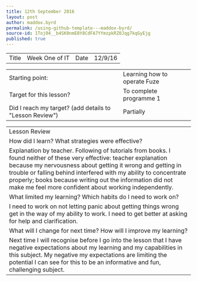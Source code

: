 ```yaml
---
title: 12th September 2016
layout: post
author: maddox.byrd
permalink: /using-github-template---maddox-byrd/
source-id: 1Toj04__b4SK0nmE0Y8CdFA7YYmzpkRZ0Jqg7kqGyEjg
published: true
---
```

<table>
  <tr>
    <td>Title</td>
    <td>Week One of IT</td>
    <td>Date</td>
    <td>12/9/16</td>
  </tr>
</table>


<table>
  <tr>
    <td>Starting point:</td>
    <td>Learning how to operate Fuze</td>
  </tr>
  <tr>
    <td>Target for this lesson?</td>
    <td>To complete programme 1</td>
  </tr>
  <tr>
    <td>Did I reach my target? 
(add details to "Lesson Review")</td>
    <td>Partially</td>
  </tr>
</table>


<table>
  <tr>
    <td>Lesson Review</td>
  </tr>
  <tr>
    <td>How did I learn? What strategies were effective? </td>
  </tr>
  <tr>
    <td>Explanation by teacher. Following of tutorials from books. I found neither of these very effective: teacher explanation because my nervousness about getting it wrong and getting in trouble or falling behind interfered with my ability to concentrate properly; books because writing out the information did not make me feel more confident about working independently.</td>
  </tr>
  <tr>
    <td>What limited my learning? Which habits do I need to work on? </td>
  </tr>
  <tr>
    <td>I need to work on not letting panic about getting things wrong get in the way of my ability to work. I need to get better at asking for help and clarification. </td>
  </tr>
  <tr>
    <td>What will I change for next time? How will I improve my learning?</td>
  </tr>
  <tr>
    <td>Next time I will recognise before I go into the lesson that I have negative expectations about my learning and my capabilities in this subject. My negative my expectations are limiting the potential I can see for this to be an informative and fun, challenging subject.</td>
  </tr>
</table>


